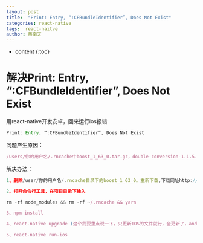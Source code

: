 ```yaml
---
layout: post
title:  "Print: Entry, “:CFBundleIdentifier”, Does Not Exist"
categories: react-native
tags:  react-naitve
author: 燕南天
---
```


* content
{:toc}

# 解决Print: Entry, “:CFBundleIdentifier”, Does Not Exist

用react-native开发安卓，回来运行ios报错

```js
Print: Entry, “:CFBundleIdentifier”, Does Not Exist
```

问题产生原因：

```js
/Users/你的用户名/.rncache中boost_1_63_0.tar.gz，double-conversion-1.1.5.tar.gz，folly-2016.09.26.00.tar.gz，glog-0.3.4.tar.gz文件不完整。或者node_modules/react-native/third-party 文件不完整。
```

解决办法：

```js
1、删除/user/你的用户名/.rncache目录下的boost_1_63_0。重新下载,下载网址http://www.boost.org/users/history/version_1_63_0.html

2、打开命令行工具，在项目目录下输入

rm -rf node_modules && rm -rf ~/.rncache && yarn

3、npm install 

4、react-native upgrade (这个我要重点说一下，只更新IOS的文件就行，全更新了，android的别给人家动。)

5、react-native run-ios

```


